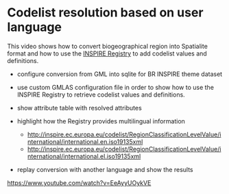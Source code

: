 # Codelist resolution based on user language

This video shows how to convert biogeographical region into Spatialite
format and how to use the [INSPIRE Registry](http://inspire.ec.europa.eu/registry/)
to add codelist values and definitions.

- configure conversion from GML into sqlite for BR INSPIRE theme dataset
- use custom GMLAS configuration file in order to show how to use the
  INSPIRE Registry to retrieve codelist values and definitions.
- show attribute table with resolved attributes
- highlight how the Registry provides multilingual information

  - <http://inspire.ec.europa.eu/codelist/RegionClassificationLevelValue/international/international.en.iso19135xml>
  - <http://inspire.ec.europa.eu/codelist/RegionClassificationLevelValue/international/international.el.iso19135xml>

- replay conversion with another language and show the results

<https://www.youtube.com/watch?v=EeAyyUOykVE>
